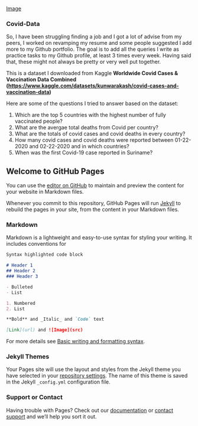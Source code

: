 [Image](https://dph.georgia.gov/sites/dph.georgia.gov/files/styles/3_2_2106px_x_1404px/public/2021-04/GettyImages-1210455332.jpg?h=32b23554&itok=hXoJsD8u)

### Covid-Data

So, I have been struggling finding a job and I got a lot of advise from my peers, I worked on revamping my resume and some people suggested I add more to my Github portfolio. 
The goal is to add all the queries I write as practice tasks to my Github profile, at least 3 times every week. Having said that, these might not always be pretty or very well put together.

This is a dataset I downloaded from Kaggle **Worldwide Covid Cases & Vaccination Data Combined (https://www.kaggle.com/datasets/kunwarakash/covid-cases-and-vaccination-data)**

Here are some of the questions I tried to answer based on the dataset:
1. Which are the top 5 countries with the highest number of fully vaccinated people?
2. What are the avergae total deaths from Covid per country?
3. What are the totals of covid cases and covid deaths in every country?
4. How many covid cases and covid deaths were reported between 01-22-2020 and 02-22-2020 and in which countries?
5. When was the first Covid-19 case reported in Suriname?   

## Welcome to GitHub Pages

You can use the [editor on GitHub](https://github.com/VarshniR/Covid-Data/edit/main/README.md) to maintain and preview the content for your website in Markdown files.

Whenever you commit to this repository, GitHub Pages will run [Jekyll](https://jekyllrb.com/) to rebuild the pages in your site, from the content in your Markdown files.

### Markdown

Markdown is a lightweight and easy-to-use syntax for styling your writing. It includes conventions for

```markdown
Syntax highlighted code block

# Header 1
## Header 2
### Header 3

- Bulleted
- List

1. Numbered
2. List

**Bold** and _Italic_ and `Code` text

[Link](url) and ![Image](src)
```

For more details see [Basic writing and formatting syntax](https://docs.github.com/en/github/writing-on-github/getting-started-with-writing-and-formatting-on-github/basic-writing-and-formatting-syntax).

### Jekyll Themes

Your Pages site will use the layout and styles from the Jekyll theme you have selected in your [repository settings](https://github.com/VarshniR/Covid-Data/settings/pages). The name of this theme is saved in the Jekyll `_config.yml` configuration file.

### Support or Contact

Having trouble with Pages? Check out our [documentation](https://docs.github.com/categories/github-pages-basics/) or [contact support](https://support.github.com/contact) and we’ll help you sort it out.
